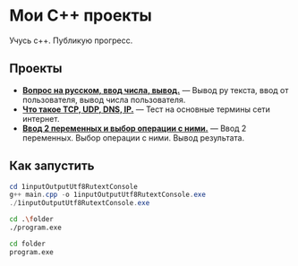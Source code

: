 # Мои C++ проекты

Учусь с++. Публикую прогресс. 

## Проекты

- **[Вопрос на русском, ввод числа, вывод.](1inputOutputUtf8RutextConsole/)** — Вывод ру текста, ввод от пользователя, вывод числа пользователя.
- **[Что такое TCP, UDP, DNS, IP.](2tcpUdpDnsIp/)** — Тест на основные термины сети интернет.
- **[Ввод 2 переменных и выбор операции с ними.](3calculater/)** — Ввод 2 переменных. Выбор операции с ними. Вывод результата. 

## Как запустить

```powershell (6+) - кроссплатформенный, работает на win, lin, mac. (5.1 and ниже) - только на windows. 
cd 1inputOutputUtf8RutextConsole
g++ main.cpp -o 1inputOutputUtf8RutextConsole.exe
./1inputOutputUtf8RutextConsole.exe
```

```bash
cd .\folder
./program.exe
```

```cmd
cd folder
program.exe
```